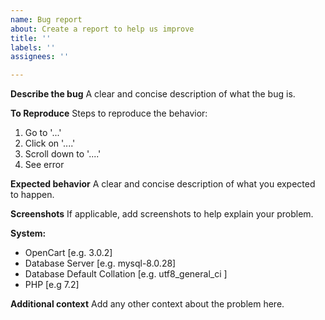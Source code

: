 ```yaml
---
name: Bug report
about: Create a report to help us improve
title: ''
labels: ''
assignees: ''

---
```


**Describe the bug**
A clear and concise description of what the bug is.

**To Reproduce**
Steps to reproduce the behavior:
1. Go to '...'
2. Click on '....'
3. Scroll down to '....'
4. See error

**Expected behavior**
A clear and concise description of what you expected to happen.

**Screenshots**
If applicable, add screenshots to help explain your problem.

**System:**
 - OpenCart [e.g. 3.0.2]
 - Database Server [e.g. mysql-8.0.28]
 - Database Default Collation [e.g. utf8_general_ci ]
 - PHP [e.g 7.2]



**Additional context**
Add any other context about the problem here.
